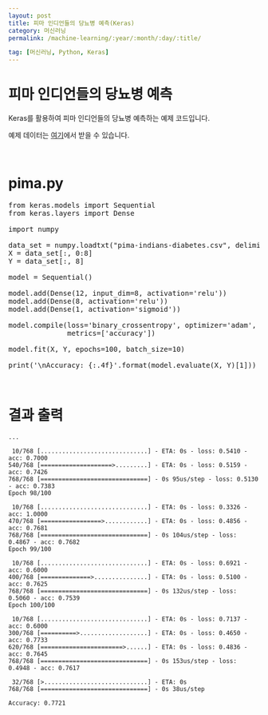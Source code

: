 ```yaml
---
layout: post
title: 피마 인디언들의 당뇨병 예측(Keras)
category: 머신러닝
permalink: /machine-learning/:year/:month/:day/:title/

tag: [머신러닝, Python, Keras]
---
```

# 피마 인디언들의 당뇨병 예측

Keras를 활용하여 피마 인디언들의 당뇨병 예측하는 예제 코드입니다. 

예제 데이터는 [여기](/assets/machine-learning/pima-indians-diabetes.csv)에서 받을 수 있습니다.

<br>

# pima.py

<pre class="prettyprint">
from keras.models import Sequential
from keras.layers import Dense

import numpy

data_set = numpy.loadtxt("pima-indians-diabetes.csv", delimiter=",")
X = data_set[:, 0:8]
Y = data_set[:, 8]

model = Sequential()

model.add(Dense(12, input_dim=8, activation='relu'))
model.add(Dense(8, activation='relu'))
model.add(Dense(1, activation='sigmoid'))

model.compile(loss='binary_crossentropy', optimizer='adam',
              metrics=['accuracy'])

model.fit(X, Y, epochs=100, batch_size=10)

print('\nAccuracy: {:.4f}'.format(model.evaluate(X, Y)[1]))
</pre>

<br>

# 결과 출력

~~~
...

 10/768 [..............................] - ETA: 0s - loss: 0.5410 - acc: 0.7000
540/768 [====================>.........] - ETA: 0s - loss: 0.5159 - acc: 0.7426
768/768 [==============================] - 0s 95us/step - loss: 0.5130 - acc: 0.7383
Epoch 98/100

 10/768 [..............................] - ETA: 0s - loss: 0.3326 - acc: 1.0000
470/768 [=================>............] - ETA: 0s - loss: 0.4856 - acc: 0.7681
768/768 [==============================] - 0s 104us/step - loss: 0.4867 - acc: 0.7682
Epoch 99/100

 10/768 [..............................] - ETA: 0s - loss: 0.6921 - acc: 0.6000
400/768 [==============>...............] - ETA: 0s - loss: 0.5100 - acc: 0.7625
768/768 [==============================] - 0s 132us/step - loss: 0.5060 - acc: 0.7539
Epoch 100/100

 10/768 [..............................] - ETA: 0s - loss: 0.7137 - acc: 0.6000
300/768 [==========>...................] - ETA: 0s - loss: 0.4650 - acc: 0.7733
620/768 [=======================>......] - ETA: 0s - loss: 0.4836 - acc: 0.7645
768/768 [==============================] - 0s 153us/step - loss: 0.4948 - acc: 0.7617

 32/768 [>.............................] - ETA: 0s
768/768 [==============================] - 0s 38us/step

Accuracy: 0.7721
~~~